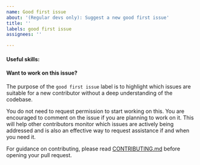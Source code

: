 ```yaml
---
name: Good first issue
about: '(Regular devs only): Suggest a new good first issue'
title: ''
labels: good first issue
assignees: ''

---
```



#### Useful skills:

<!-- (For example, “C++11 std::thread”, “Qt5 GUI and async GUI design” or “basic understanding of Bitcoin mining and the Bitcoin Core RPC interface”.) -->

#### Want to work on this issue?

The purpose of the `good first issue` label is to highlight which issues are suitable for a new contributor without a deep understanding of the codebase.

You do not need to request permission to start working on this. You are encouraged to comment on the issue if you are planning to work on it. This will help other contributors monitor which issues are actively being addressed and is also an effective way to request assistance if and when you need it.

For guidance on contributing, please read [CONTRIBUTING.md](https://github.com/wagerr/wagerr/blob/master/CONTRIBUTING.md) before opening your pull request.

